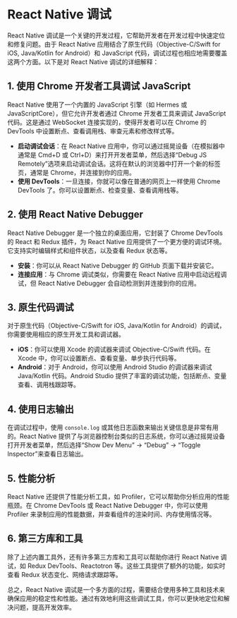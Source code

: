 # React Native 调试

React Native 调试是一个关键的开发过程，它帮助开发者在开发过程中快速定位和修复问题。由于 React Native 应用结合了原生代码（Objective-C/Swift for iOS, Java/Kotlin for Android）和 JavaScript 代码，调试过程也相应地需要覆盖这两个方面。以下是对 React Native 调试的详细解释：

## 1. 使用 Chrome 开发者工具调试 JavaScript

React Native 使用了一个内置的 JavaScript 引擎（如 Hermes 或 JavaScriptCore），但它允许开发者通过 Chrome 开发者工具来调试 JavaScript 代码。这是通过 WebSocket 连接实现的，使得开发者可以在 Chrome 的 DevTools 中设置断点、查看调用栈、审查元素和修改样式等。

- **启动调试会话**：在 React Native 应用中，你可以通过摇晃设备（在模拟器中通常是 Cmd+D 或 Ctrl+D）来打开开发者菜单，然后选择“Debug JS Remotely”选项来启动调试会话。这将在默认的浏览器中打开一个新的标签页，通常是 Chrome，并连接到你的应用。
- **使用 DevTools**：一旦连接，你就可以像在普通的网页上一样使用 Chrome DevTools 了。你可以设置断点、检查变量、查看调用栈等。

## 2. 使用 React Native Debugger

React Native Debugger 是一个独立的桌面应用，它封装了 Chrome DevTools 的 React 和 Redux 插件，为 React Native 应用提供了一个更方便的调试环境。它支持实时编辑样式和组件状态，以及查看 Redux 状态等。

- **安装**：你可以从 React Native Debugger 的 GitHub 页面下载并安装它。
- **连接应用**：与 Chrome 调试类似，你需要在 React Native 应用中启动远程调试，但 React Native Debugger 会自动检测到并连接到你的应用。

## 3. 原生代码调试

对于原生代码（Objective-C/Swift for iOS, Java/Kotlin for Android）的调试，你需要使用相应的原生开发工具和调试器。

- **iOS**：你可以使用 Xcode 的调试器来调试 Objective-C/Swift 代码。在 Xcode 中，你可以设置断点、查看变量、单步执行代码等。
- **Android**：对于 Android，你可以使用 Android Studio 的调试器来调试 Java/Kotlin 代码。Android Studio 提供了丰富的调试功能，包括断点、变量查看、调用栈跟踪等。

## 4. 使用日志输出

在调试过程中，使用 `console.log` 或其他日志函数来输出关键信息是非常有用的。React Native 提供了与浏览器控制台类似的日志系统，你可以通过摇晃设备打开开发者菜单，然后选择“Show Dev Menu” -> “Debug” -> “Toggle Inspector”来查看日志输出。

## 5. 性能分析

React Native 还提供了性能分析工具，如 Profiler，它可以帮助你分析应用的性能瓶颈。在 Chrome DevTools 或 React Native Debugger 中，你可以使用 Profiler 来录制应用的性能数据，并查看组件的渲染时间、内存使用情况等。

## 6. 第三方库和工具

除了上述内置工具外，还有许多第三方库和工具可以帮助你进行 React Native 调试，如 Redux DevTools、Reactotron 等。这些工具提供了额外的功能，如实时查看 Redux 状态变化、网络请求跟踪等。

总之，React Native 调试是一个多方面的过程，需要结合使用多种工具和技术来确保应用的稳定性和性能。通过有效地利用这些调试工具，你可以更快地定位和解决问题，提高开发效率。
